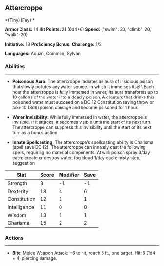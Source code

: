 ## Attercroppe
*(Tiny) (Fey) *

**Armor Class:** 14
**Hit Points:** 21 (6d4+6)
**Speed:** {"swim": 30, "climb": 20, "walk": 20}

**Initiative:** 18
**Proficiency Bonus:**
**Challenge:** 1/2

**Languages:** Aquan, Common, Sylvan

### Abilities
 --- 
- **Poisonous Aura**: The attercroppe radiates an aura of insidious poison that slowly pollutes any water source. in which it immerses itself. Each hour the attercroppe is fully immersed in water, its aura transforms up to 10 gallons of the water into a deadly poison. A creature that drinks this poisoned water must succeed on a DC 12 Constitution saving throw or take 10 (3d6) poison damage and become poisoned for 1 hour.

- **Water Invisibility**: While fully immersed in water, the attercroppe is invisible. If it attacks, it becomes visible until the start of its next turn. The attercroppe can suppress this invisibility until the start of its next turn as a bonus action.

- **Innate Spellcasting**: The attercroppe’s spellcasting ability is Charisma (spell save DC 12). The attercroppe can innately cast the following spells, requiring no material components:
At will: poison spray
3/day each: create or destroy water, fog cloud
1/day each: misty step, suggestion



| Stat | Score | Modifier | Save |
| ---- | ---- | ---- | ---- |
| Strength | 8 | -1 | -1 |
| Dexterity | 18 | 4 | 6 |
| Constitution | 12 | 1 | 1 |
| Intelligence | 11 | 0 | 0 |
| Wisdom | 13 | 1 | 1 |
| Charisma | 15 | 2 | 2 |

### Actions
 --- 
- **Bite**: Melee Weapon Attack: +6 to hit, reach 5 ft., one target. Hit: 6 (1d4 + 4) piercing damage.

